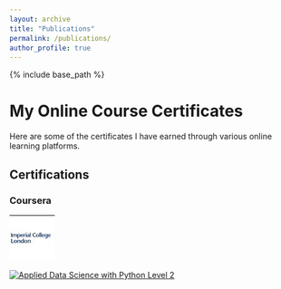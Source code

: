```yaml
---
layout: archive
title: "Publications"
permalink: /publications/
author_profile: true
---
```

{% include base_path %}

# My Online Course Certificates

Here are some of the certificates I have earned through various online learning platforms.

## Certifications

### Coursera

[![Logistic Regression in R for Public Health](/images/image.png)](https://www.coursera.org/account/accomplishments/verify/MXSMDK4LPKRX)


<div data-iframe-width="150" data-iframe-height="270" data-share-badge-id="813ee73d-fe40-49c7-85d0-b7f193a4c195" data-share-badge-host="https://www.credly.com"></div><script type="text/javascript" async src="//cdn.credly.com/assets/utilities/embed.js"></script>





[![Applied Data Science with Python Level 2](path_to_certificate_image.jpg)]([path_to_certificate.pdf](/files/Applied_Data_Science_with_Python___Level_2_Badge20240807-7-iwrc23.pdf))
